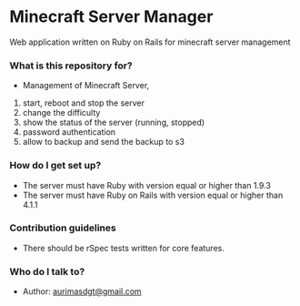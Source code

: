 # Minecraft Server Manager #

Web application written on Ruby on Rails for minecraft server management

### What is this repository for? ###

* Management of Minecraft Server, 
1) start, reboot and stop the server
2) change the difficulty
3) show the status of the server (running, stopped)
4) password authentication
5) allow to backup and send the backup to s3

### How do I get set up? ###

* The server must have Ruby with version equal or higher than 1.9.3
* The server must have Ruby on Rails with version equal or higher than 4.1.1

### Contribution guidelines ###

* There should be rSpec tests written for core features.

### Who do I talk to? ###

* Author: aurimasdgt@gmail.com